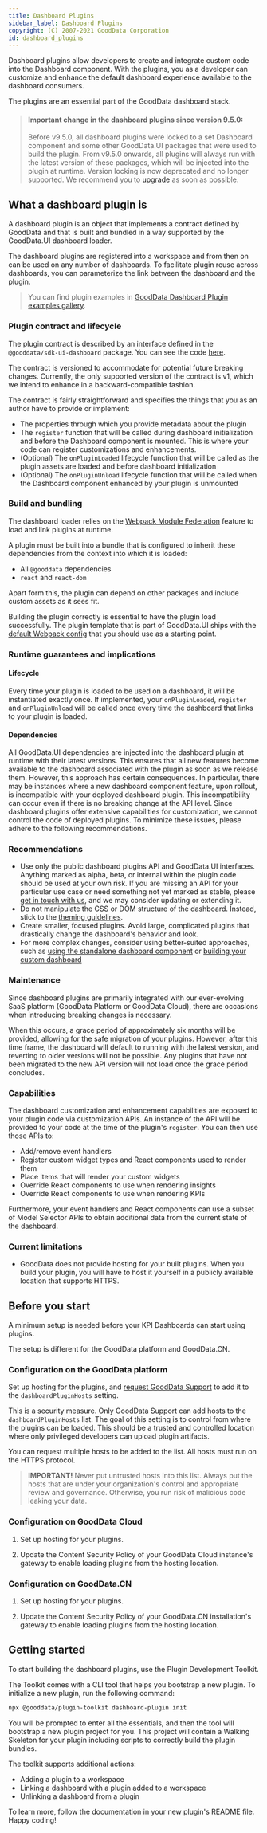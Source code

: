 ```yaml
---
title: Dashboard Plugins
sidebar_label: Dashboard Plugins
copyright: (C) 2007-2021 GoodData Corporation
id: dashboard_plugins
---
```


Dashboard plugins allow developers to create and integrate custom code into the Dashboard component. With the plugins, you
as a developer can customize and enhance the default dashboard experience available to the dashboard consumers.

The plugins are an essential part of the GoodData dashboard stack.

> #### Important change in the dashboard plugins since version 9.5.0:
>
> Before v9.5.0, all dashboard plugins were locked to a set Dashboard component and some other GoodData.UI packages that were used to build the plugin. From v9.5.0 onwards, all plugins will always run with the latest version of these packages, which will be injected into the plugin at runtime. Version locking is now deprecated and no longer supported. We recommend you to [upgrade](../dashboard_plugins_upgrade/) as soon as possible.

## What a dashboard plugin is

A dashboard plugin is an object that implements a contract defined by GoodData and that is built and bundled
in a way supported by the GoodData.UI dashboard loader.

The dashboard plugins are registered into a workspace and from then on can be used on any number of dashboards. To
facilitate plugin reuse across dashboards, you can parameterize the link between the dashboard and the plugin.

> You can find plugin examples in [GoodData Dashboard Plugin examples gallery](https://github.com/gooddata/gooddata-plugin-examples).

### Plugin contract and lifecycle

The plugin contract is described by an interface defined in the `@gooddata/sdk-ui-dashboard` package. You can see the code
[here](https://github.com/gooddata/gooddata-ui-sdk/blob/master/libs/sdk-ui-dashboard/src/plugins/plugin.ts).

The contract is versioned to accommodate for potential future breaking changes. Currently, the only supported version of
the contract is v1, which we intend to enhance in a backward-compatible fashion.

The contract is fairly straightforward and specifies the things that you as an author have to provide or implement:

-   The properties through which you provide metadata about the plugin
-   The `register` function that will be called during dashboard initialization and before the Dashboard component
    is mounted. This is where your code can register customizations and enhancements.
-   (Optional) The `onPluginLoaded` lifecycle function that will be called as the plugin assets are loaded and
    before dashboard initialization
-   (Optional) The `onPluginUnload` lifecycle function that will be called when the Dashboard component
    enhanced by your plugin is unmounted

### Build and bundling

The dashboard loader relies on the [Webpack Module Federation](https://webpack.js.org/concepts/module-federation/) feature to load and link
plugins at runtime.

A plugin must be built into a bundle that is configured to inherit these dependencies from the context into which it is loaded:

-   All `@gooddata` dependencies
-   `react` and `react-dom`

Apart form this, the plugin can depend on other packages and include custom assets as it sees fit.

Building the plugin correctly is essential to have the plugin load successfully. The plugin template that is part of
GoodData.UI ships with the [default Webpack config](https://github.com/gooddata/gooddata-ui-sdk/blob/master/tools/dashboard-plugin-template/webpack.config.js)
that you should use as a starting point.

### Runtime guarantees and implications

#### Lifecycle

Every time your plugin is loaded to be used on a dashboard, it will be instantiated exactly once. If implemented, your
`onPluginLoaded`, `register` and `onPluginUnload` will be called once every time the dashboard that links to your
plugin is loaded.

#### Dependencies

All GoodData.UI dependencies are injected into the dashboard plugin at runtime with their latest versions. This ensures that all new features become available to the dashboard associated with the plugin as soon as we release them. However, this approach has certain consequences. In particular, there may be instances where a new dashboard component feature, upon rollout, is incompatible with your deployed dashboard plugin. This incompatibility can occur even if there is no breaking change at the API level. Since dashboard plugins offer extensive capabilities for customization, we cannot control the code of deployed plugins. To minimize these issues, please adhere to the following recommendations.

### Recommendations

-   Use only the public dashboard plugins API and GoodData.UI interfaces. Anything marked as alpha, beta, or internal within the plugin code should be used at your own risk. If you are missing an API for your particular use case or need something not yet marked as stable, please [get in touch with us](../../../#Home-JoinLearn), and we may consider updating or extending it.
-   Do not manipulate the CSS or DOM structure of the dashboard. Instead, stick to the [theming guidelines](https://www.gooddata.com/docs/cloud/customize-appearance/create-custom-themes/).
-   Create smaller, focused plugins. Avoid large, complicated plugins that drastically change the dashboard's behavior and look.
-   For more complex changes, consider using better-suited approaches, such as [using the standalone dashboard component](../../../learn/embed_dashboards/#EmbedDashboards-Dashboardcomponent) or [building your custom dashboard](../../../learn/embed_dashboards/#EmbedDashboards-Customdashboards)

### Maintenance

Since dashboard plugins are primarily integrated with our ever-evolving SaaS platform (GoodData Platform or GoodData Cloud), there are occasions when introducing breaking changes is necessary.

When this occurs, a grace period of approximately six months will be provided, allowing for the safe migration of your plugins. However, after this time frame, the dashboard will default to running with the latest version, and reverting to older versions will not be possible. Any plugins that have not been migrated to the new API version will not load once the grace period concludes.

### Capabilities

The dashboard customization and enhancement capabilities are exposed to your plugin code via customization APIs. An
instance of the API will be provided to your code at the time of the plugin's `register`. You can then use those APIs to:

-   Add/remove event handlers
-   Register custom widget types and React components used to render them
-   Place items that will render your custom widgets
-   Override React components to use when rendering insights
-   Override React components to use when rendering KPIs

Furthermore, your event handlers and React components can use a subset of Model Selector APIs to obtain additional
data from the current state of the dashboard.

### Current limitations

-   GoodData does not provide hosting for your built plugins. When you build your plugin, you will have to
    host it yourself in a publicly available location that supports HTTPS.

## Before you start

A minimum setup is needed before your KPI Dashboards can start using plugins.

The setup is different for the GoodData platform and GoodData.CN.

### Configuration on the GoodData platform

Set up hosting for the plugins, and [request GoodData Support](https://support.gooddata.com/hc/en-us/requests/new?ticket_form_id=582387)
to add it to the `dashboardPluginHosts` setting.

This is a security measure. Only GoodData Support can add hosts to the `dashboardPluginHosts` list.
The goal of this setting is to control from where the plugins can be loaded. This should
be a trusted and controlled location where only privileged developers can upload plugin artifacts.

You can request multiple hosts to be added to the list. All hosts must run on the HTTPS protocol.

> **IMPORTANT!** Never put untrusted hosts into this list. Always put the hosts that are under your organization's
> control and appropriate review and governance. Otherwise, you run risk of malicious code leaking your data.

### Configuration on GoodData Cloud

1. Set up hosting for your plugins.

2. Update the Content Security Policy of your GoodData Cloud instance's gateway to enable loading plugins from the hosting location.

### Configuration on GoodData.CN

1. Set up hosting for your plugins.

2. Update the Content Security Policy of your GoodData.CN installation's gateway to enable loading plugins from the hosting location.

## Getting started

To start building the dashboard plugins, use the Plugin Development Toolkit.

The Toolkit comes with a CLI tool that helps you bootstrap a new plugin. To initialize a new plugin, run the following command:

```bash
npx @gooddata/plugin-toolkit dashboard-plugin init
```

You will be prompted to enter all the essentials, and then the tool will bootstrap a new plugin project for you. This
project will contain a Walking Skeleton for your plugin including scripts to correctly build the plugin bundles.

The toolkit supports additional actions:

-   Adding a plugin to a workspace
-   Linking a dashboard with a plugin added to a workspace
-   Unlinking a dashboard from a plugin

To learn more, follow the documentation in your new plugin's README file. Happy coding!
